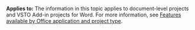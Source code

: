   **Applies to:** The information in this topic applies to document\-level projects and VSTO Add\-in projects for Word. For more information, see [Features available by Office application and project type](../../vsto/features-available-by-office-application-and-project-type.md).

  